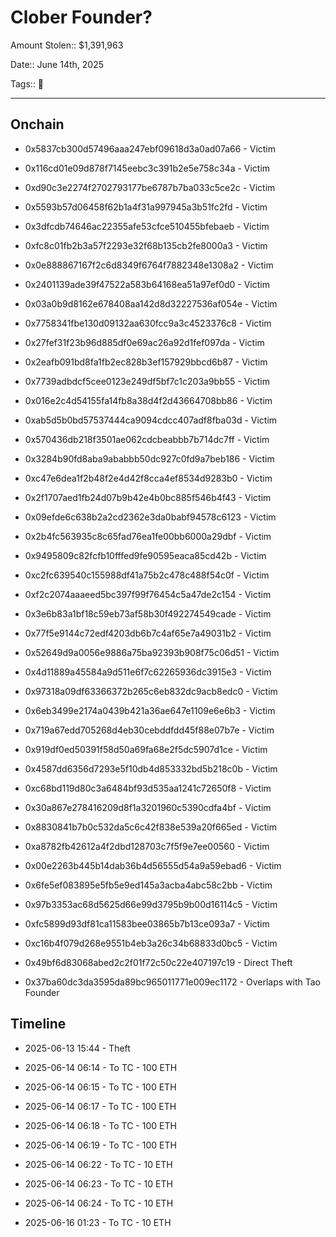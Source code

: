 # Clober Founder?

Amount Stolen:: $1,391,963

Date:: June 14th, 2025

Tags:: 🔑


---



## Onchain

- 0x5837cb300d57496aaa247ebf09618d3a0ad07a66 - Victim
- 0x116cd01e09d878f7145eebc3c391b2e5e758c34a - Victim
- 0xd90c3e2274f2702793177be6787b7ba033c5ce2c - Victim
- 0x5593b57d06458f62b1a4f31a997945a3b51fc2fd - Victim
- 0x3dfcdb74646ac22355afe53cfce510455bfebaeb - Victim
- 0xfc8c01fb2b3a57f2293e32f68b135cb2fe8000a3 - Victim
- 0x0e888867167f2c6d8349f6764f7882348e1308a2 - Victim
- 0x2401139ade39f47522a583b64168ea51a97ef0d0 - Victim
- 0x03a0b9d8162e678408aa142d8d32227536af054e - Victim
- 0x7758341fbe130d09132aa630fcc9a3c4523376c8 - Victim
- 0x27fef31f23b96d885df0e69ac26a92d1fef097da - Victim
- 0x2eafb091bd8fa1fb2ec828b3ef157929bbcd6b87 - Victim
- 0x7739adbdcf5cee0123e249df5bf7c1c203a9bb55 - Victim
- 0x016e2c4d54155fa14fb8a38d4f2d43664708bb86 - Victim
- 0xab5d5b0bd57537444ca9094cdcc407adf8fba03d - Victim
- 0x570436db218f3501ae062cdcbeabbb7b714dc7ff - Victim
- 0x3284b90fd8aba9ababbb50dc927c0fd9a7beb186 - Victim
- 0xc47e6dea1f2b48f2e4d42f8cca4ef8534d9283b0 - Victim
- 0x2f1707aed1fb24d07b9b42e4b0bc885f546b4f43 - Victim
- 0x09efde6c638b2a2cd2362e3da0babf94578c6123 - Victim
- 0x2b4fc563935c8c65fad76ea1fe00bb6000a29dbf - Victim
- 0x9495809c82fcfb10fffed9fe90595eaca85cd42b - Victim
- 0xc2fc639540c155988df41a75b2c478c488f54c0f - Victim
- 0xf2c2074aaaeed5bc397f99f76454c5a47de2c154 - Victim
- 0x3e6b83a1bf18c59eb73af58b30f492274549cade - Victim
- 0x77f5e9144c72edf4203db6b7c4af65e7a49031b2 - Victim
- 0x52649d9a0056e9886a75ba92393b908f75c06d51 - Victim
- 0x4d11889a45584a9d511e6f7c62265936dc3915e3 - Victim
- 0x97318a09df63366372b265c6eb832dc9acb8edc0 - Victim
- 0x6eb3499e2174a0439b421a36ae647e1109e6e6b3 - Victim
- 0x719a67edd705268d4eb30cebddfdd45f88e07b7e - Victim
- 0x919df0ed50391f58d50a69fa68e2f5dc5907d1ce - Victim
- 0x4587dd6356d7293e5f10db4d853332bd5b218c0b - Victim
- 0xc68bd119d80c3a6484bf93d535aa1241c72650f8 - Victim
- 0x30a867e278416209d8f1a3201960c5390cdfa4bf - Victim
- 0x8830841b7b0c532da5c6c42f838e539a20f665ed - Victim
- 0xa8782fb42612a4f2dbd128703c7f5f9e7ee00560 - Victim
- 0x00e2263b445b14dab36b4d56555d54a9a59ebad6 - Victim
- 0x6fe5ef083895e5fb5e9ed145a3acba4abc58c2bb - Victim
- 0x97b3353ac68d5625d66e99d3795b9b00d16114c5 - Victim
- 0xfc5899d93df81ca11583bee03865b7b13ce093a7 - Victim
- 0xc16b4f079d268e9551b4eb3a26c34b68833d0bc5 - Victim

- 0x49bf6d83068abed2c2f01f72c50c22e407197c19 - Direct Theft

- 0x37ba60dc3da3595da89bc965011771e009ec1172 - Overlaps with Tao Founder



## Timeline


- 2025-06-13 15:44 - Theft

- 2025-06-14 06:14 - To TC - 100 ETH

- 2025-06-14 06:15 - To TC - 100 ETH

- 2025-06-14 06:17 - To TC - 100 ETH

- 2025-06-14 06:18 - To TC - 100 ETH

- 2025-06-14 06:19 - To TC - 100 ETH

- 2025-06-14 06:22 - To TC - 10 ETH

- 2025-06-14 06:23 - To TC - 10 ETH

- 2025-06-14 06:24 - To TC - 10 ETH

- 2025-06-16 01:23 - To TC - 10 ETH







